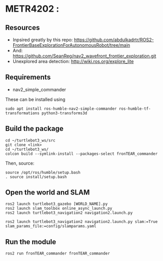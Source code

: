 # METR4202 :

## Resources
- Inpsired greatly by this repo: https://github.com/abdulkadrtr/ROS2-FrontierBaseExplorationForAutonomousRobot/tree/main
- And: https://github.com/SeanReg/nav2_wavefront_frontier_exploration.git
- Unexplored area detection: http://wiki.ros.org/explore_lite

## Requirements
- nav2_simple_commander

These can be installed using
```
sudo apt install ros-humble-nav2-simple-commander ros-humble-tf-transformations python3-transforms3d
```

## Build the package
```
cd ~/turtlebot3_ws/src
git clone <link>
cd ~/turtlebot3_ws/
colcon build --symlink-install --packages-select fronTEAR_commander
```
Then, source:
```
source /opt/ros/humble/setup.bash
. source install/setup.bash
```
## Open the world and SLAM
```
ros2 launch turtlebot3_gazebo [WORLD_NAME].py
ros2 launch slam_toolbox online_async_launch.py
ros2 launch turtlebot3_navigation2 navigation2.launch.py

ros2 launch turtlebot3_navigation2 navigation2.launch.py slam:=True slam_params_file:=config/slamparams.yaml
```
## Run the module
```
ros2 run fronTEAR_commander fronTEAR_commander
```


